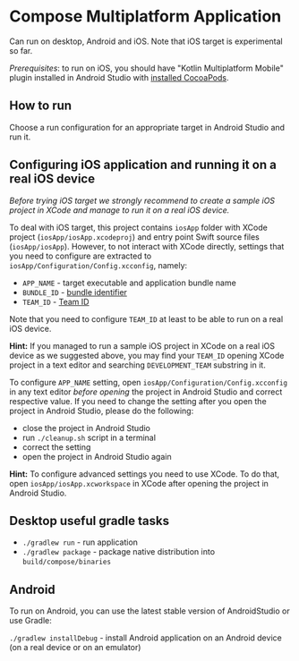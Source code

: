 # Compose Multiplatform Application

Сan run on desktop, Android and iOS.
Note that iOS target is experimental so far.

*Prerequisites*: to run on iOS, you should have "Kotlin Multiplatform Mobile" plugin installed 
                 in Android Studio with [installed CocoaPods](https://kotlinlang.org/docs/native-cocoapods.html).

## How to run

Choose a run configuration for an appropriate target in Android Studio and run it.

## Configuring iOS application and running it on a real iOS device

*Before trying iOS target we strongly recommend
to create a sample iOS project in XCode and
manage to run it on a real iOS device.*

To deal with iOS target, this project contains `iosApp` folder 
with XCode project (`iosApp/iosApp.xcodeproj`) and entry point 
Swift source files (`iosApp/iosApp`). 
However, to not interact with XCode directly, settings that you need 
to configure are extracted to `iosApp/Configuration/Config.xcconfig`, namely:

- `APP_NAME` - target executable and application bundle name
- `BUNDLE_ID` - [bundle identifier](https://developer.apple.com/documentation/appstoreconnectapi/bundle_ids)
- `TEAM_ID` - [Team ID](https://developer.apple.com/help/account/manage-your-team/locate-your-team-id/#:~:text=A%20Team%20ID%20is%20a,developer%20in%20App%20Store%20Connect.)

Note that you need to configure `TEAM_ID` at least to be able 
to run on a real iOS device.

**Hint:** If you managed to run a sample iOS project in XCode on a real iOS device as we suggested above, 
you may find  your `TEAM_ID` opening XCode project in a text editor and searching
`DEVELOPMENT_TEAM` substring in it.

To configure `APP_NAME` setting, open `iosApp/Configuration/Config.xcconfig` 
in any text editor *before opening* the project in Android Studio
and correct respective value.
If you need to change the setting after you open the project in Android Studio,
please do the following:

 - close the project in Android Studio
 - run `./cleanup.sh` script in a terminal
 - correct the setting
 - open the project in Android Studio again

**Hint:** To configure advanced settings you need to use XCode. 
          To do that, open `iosApp/iosApp.xcworkspace` in XCode after opening the project in Android Studio.
 
## Desktop useful gradle tasks
- `./gradlew run` - run application
- `./gradlew package` - package native distribution into `build/compose/binaries`

## Android
To run on Android, you can use the latest stable version of AndroidStudio or use Gradle:

`./gradlew installDebug` - install Android application on an Android device (on a real device or on an emulator)

